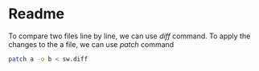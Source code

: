 # Readme
To compare two files line by line, we can use *diff* command.
To apply the changes to the a file, we can use *patch* command

```bash
patch a -o b < sw.diff
```
